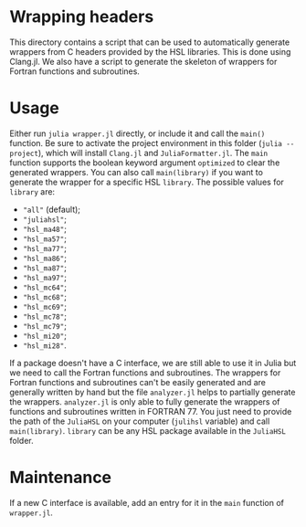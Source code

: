 # Wrapping headers

This directory contains a script that can be used to automatically generate wrappers from C headers provided by the HSL libraries.
This is done using Clang.jl.
We also have a script to generate the skeleton of wrappers for Fortran functions and subroutines.

# Usage

Either run `julia wrapper.jl` directly, or include it and call the `main()` function.
Be sure to activate the project environment in this folder (`julia --project`), which will install `Clang.jl` and `JuliaFormatter.jl`.
The `main` function supports the boolean keyword argument `optimized` to clear the generated wrappers.
You can also call `main(library)` if you want to generate the wrapper for a specific HSL `library`.
The possible values for `library` are:
- `"all"` (default);
- `"juliahsl"`;
- `"hsl_ma48"`;
- `"hsl_ma57"`;
- `"hsl_ma77"`;
- `"hsl_ma86"`;
- `"hsl_ma87"`;
- `"hsl_ma97"`;
- `"hsl_mc64"`;
- `"hsl_mc68"`;
- `"hsl_mc69"`;
- `"hsl_mc78"`;
- `"hsl_mc79"`;
- `"hsl_mi20"`;
- `"hsl_mi28"`.

If a package doesn't have a C interface, we are still able to use it in Julia but we need to call the Fortran functions and subroutines.
The wrappers for Fortran functions and subroutines can't be easily generated and are generally written by hand but the file `analyzer.jl` helps to partially generate the wrappers.
`analyzer.jl` is only able to fully generate the wrappers of functions and subroutines written in FORTRAN 77.
You just need to provide the path of the `JuliaHSL` on your computer (`julihsl` variable) and call `main(library)`.
`library` can be any HSL package available in the `JuliaHSL` folder.

# Maintenance

If a new C interface is available, add an entry for it in the `main` function of `wrapper.jl`.
